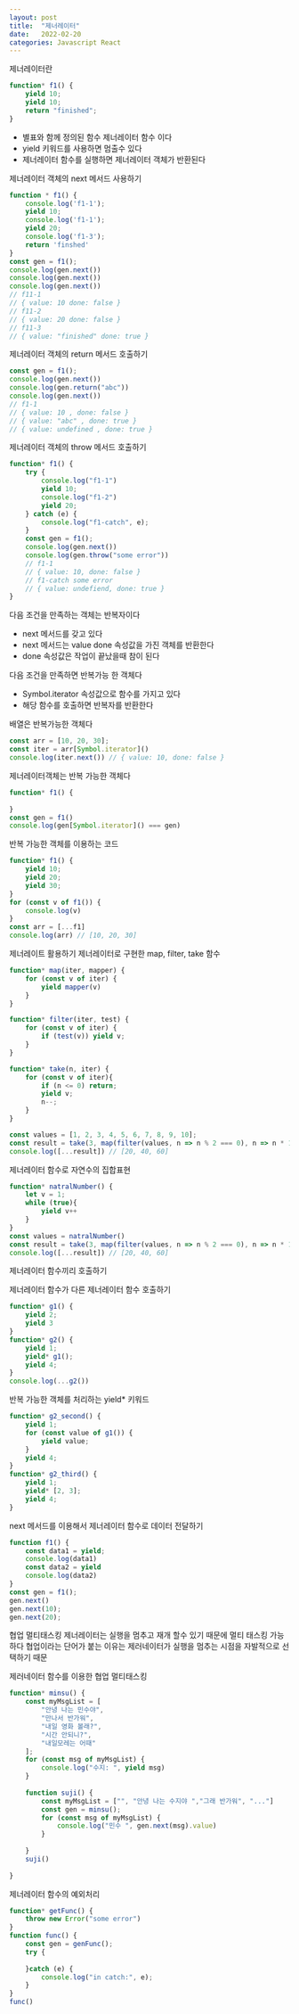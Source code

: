 ```yaml
---
layout: post
title:  "제너레이터"
date:   2022-02-20
categories: Javascript React
---
```

제너레이터란


```javascript
function* f1() {
    yield 10;
    yield 10;
    return "finished";
}
```
* 별표와 함께 정의된 함수 제너레이터 함수 이다
* yield 키워드를 사용하면 멈출수 있다
* 제너레이터 함수를 실행하면 제너레이터 객체가 반환된다

제너레이터 객체의 next 메서드 사용하기
```javascript
function * f1() {
    console.log('f1-1');
    yield 10; 
    console.log('f1-1');
    yield 20;
    console.log('f1-3');
    return 'finshed'
}
const gen = f1();
console.log(gen.next())
console.log(gen.next())
console.log(gen.next())
// f11-1 
// { value: 10 done: false }
// f11-2
// { value: 20 done: false }
// f11-3 
// { value: "finished" done: true }
```


제너레이터 객체의 return 메서드 호출하기
```javascript
const gen = f1();
console.log(gen.next())
console.log(gen.return("abc"))
console.log(gen.next())
// f1-1
// { value: 10 , done: false }
// { value: "abc" , done: true }
// { value: undefined , done: true }

```
제너레이터 객체의 throw 메서드 호출하기
```javascript
function* f1() {
    try {
        console.log("f1-1")
        yield 10;
        console.log("f1-2")
        yield 20;
    } catch (e) {
        console.log("f1-catch", e);
    }
    const gen = f1();
    console.log(gen.next())
    console.log(gen.throw("some error"))
    // f1-1 
    // { value: 10, done: false }
    // f1-catch some error
    // { value: undefiend, done: true }
}
```

다음 조건을 만족하는 객체는 반복자이다
* next 메서드를 갖고 있다
* next 메서드는 value done 속성값을 가진 객체를 반환한다
* done 속성값은 작업이 끝났을때 참이 된다


다음 조건을 만족하면 반복가능 한 객체다
* Symbol.iterator 속성값으로 함수를 가지고 있다
* 해당 함수를 호출하면 반복자를 반환한다


배열은 반복가능한 객체다
```javascript
const arr = [10, 20, 30];
const iter = arr[Symbol.iterator]()
console.log(iter.next()) // { value: 10, done: false }
```

제너레이터객체는 반복 가능한 객체다
```javascript
function* f1() {
    
}
const gen = f1()
console.log(gen[Symbol.iterator]() === gen)

```

반복 가능한 객체를 이용하는 코드
```javascript
function* f1() {
    yield 10;
    yield 20;
    yield 30;
}
for (const v of f1()) {
    console.log(v)
}
const arr = [...f1]
console.log(arr) // [10, 20, 30]
```

제너레이트 활용하기
제너레이터로 구현한 map, filter, take 함수
```javascript
function* map(iter, mapper) {
    for (const v of iter) {
        yield mapper(v)
    }
}

function* filter(iter, test) {
    for (const v of iter) {
        if (test(v)) yield v;
    }
}

function* take(n, iter) {
    for (const v of iter){
        if (n <= 0) return;
        yield v;
        n--;
    }
}

const values = [1, 2, 3, 4, 5, 6, 7, 8, 9, 10];
const result = take(3, map(filter(values, n => n % 2 === 0), n => n * 10))
console.log([...result]) // [20, 40, 60]
```

제너레이터 함수로 자연수의 집합표현
```javascript
function* natralNumber() {
    let v = 1;
    while (true){
        yield v++
    }
}
const values = natralNumber()
const result = take(3, map(filter(values, n => n % 2 === 0), n => n * 10))
console.log([...result]) // [20, 40, 60]
```

제너레이터 함수끼리 호출하기

제너레이터 함수가 다른 제너레이터 함수 호출하기
```javascript
function* g1() {
    yield 2;
    yield 3
}
function* g2() {
    yield 1;
    yield* g1();
    yield 4;
}
console.log(...g2())
```

반복 가능한 객체를 처리하는 yield* 키워드
```javascript
function* g2_second() {
    yield 1;
    for (const value of g1()) {
        yield value;
    }
    yield 4;
}
function* g2_third() {
    yield 1;
    yield* [2, 3];
    yield 4;
}
```

next 메서드를 이용해서 제너레이터 함수로 데이터 전달하기
```javascript
function f1() {
    const data1 = yield;
    console.log(data1)
    const data2 = yield
    console.log(data2)
}
const gen = f1();
gen.next()
gen.next(10);
gen.next(20);

```

협업 멀티태스킹
제너레이터는 실행을 멈추고 재개 할수 있기 때문에 멀티 태스킹 가능하다
협업이라는 단어가 붙는 이유는 제러네이터가 실행을 멈추는 시점을 자발적으로 선택하기 때문


제러네이터 함수를 이용한 협업 멀티태스킹
```javascript
function* minsu() {
    const myMsgList = [
        "안녕 나는 민수야",
        "만나서 반가워",
        "내일 영화 볼래?",
        "시간 안되니?",
        "내일모레는 어때"
    ];
    for (const msg of myMsgList) {
        console.log("수지: ", yield msg)
    }
    
    function suji() {
        const myMsgList = ["", "안녕 나는 수지야 ","그래 반가워", "..."]
        const gen = minsu();
        for (const msg of myMsgList) {
            console.log("민수 ", gen.next(msg).value)
        }
        
    }
    suji()
    
}
```

제너레이터 함수의 예외처리
```javascript
function* getFunc() {
    throw new Error("some error")
}
function func() {
    const gen = genFunc();
    try {
        
    }catch (e) {
        console.log("in catch:", e);
    }
}
func()
```